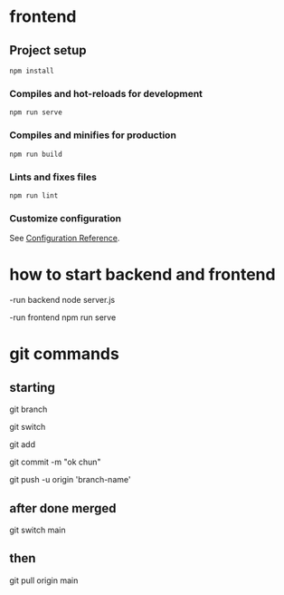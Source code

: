 # frontend

## Project setup
```
npm install
```

### Compiles and hot-reloads for development
```
npm run serve
```

### Compiles and minifies for production
```
npm run build
```

### Lints and fixes files
```
npm run lint
```

### Customize configuration
See [Configuration Reference](https://cli.vuejs.org/config/).


# how to start backend and frontend
-run backend
node server.js

-run frontend
npm run serve

# git commands 
## starting
git branch <name>

git switch <name>

git add <file>

git commit -m "ok chun"

git push -u origin 'branch-name'

## after done merged
git switch main

## then
git pull origin main

